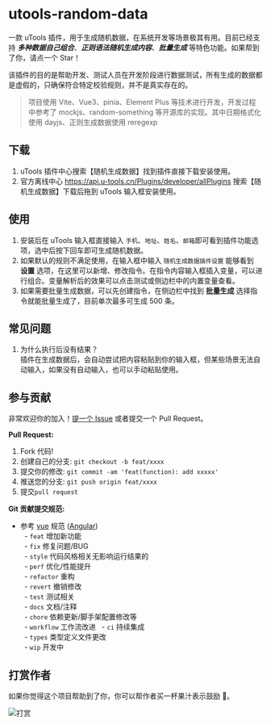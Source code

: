 # utools-random-data

一款 uTools 插件，用于生成随机数据，在系统开发等场景极其有用。目前已经支持 **_多种数据自己组合_**、**_正则语法随机生成内容_**、**_批量生成_** 等特色功能。如果帮到了你，请点一个 Star！

该插件的目的是帮助开发、测试人员在开发阶段进行数据测试，所有生成的数据都是虚假的，只确保符合特定校验规则，并不是真实存在的。

> 项目使用 Vite、Vue3、pinia、Element Plus 等技术进行开发，开发过程中参考了 mockjs、random-something 等开源库的实现。其中日期格式化使用 dayjs、正则生成数据使用 reregexp

## 下载

1. uTools 插件中心搜索【随机生成数据】找到插件直接下载安装使用。
1. 官方离线中心 <https://api.u-tools.cn/Plugins/developer/allPlugins> 搜索【随机生成数据】下载后拖到 uTools 输入框安装使用。

## 使用

1. 安装后在 uTools 输入框直接输入 `手机`、`地址`、`姓名`、`邮箱`即可看到插件功能选项，选中后按下回车即可生成随机数据。
2. 如果默认的规则不满足使用，在输入框中输入 `随机生成数据插件设置` 能够看到 **设置** 选项，在这里可以新增、修改指令。在指令内容输入框插入变量，可以进行组合。变量解析后的效果可以点击测试或侧边栏中的内置变量查看。
3. 如果需要批量生成数据，可以先创建指令，在侧边栏中找到 **批量生成** 选择指令就能批量生成了，目前单次最多可生成 500 条。

## 常见问题

1. 为什么执行后没有结果？  
   插件在生成数据后，会自动尝试把内容粘贴到你的输入框，但某些场景无法自动输入，如果没有自动输入，也可以手动粘贴使用。

## 参与贡献

非常欢迎你的加入！[提一个 Issue](https://github.com/iamxiyang/utools-random-data/issues/) 或者提交一个 Pull Request。

**Pull Request:**

1. Fork 代码!
2. 创建自己的分支: `git checkout -b feat/xxxx`
3. 提交你的修改: `git commit -am 'feat(function): add xxxxx'`
4. 推送您的分支: `git push origin feat/xxxx`
5. 提交`pull request`

**Git 贡献提交规范:**

- 参考 [vue](https://github.com/vuejs/vue/blob/dev/.github/COMMIT_CONVENTION.md) 规范 ([Angular](https://github.com/conventional-changelog/conventional-changelog/tree/master/packages/conventional-changelog-angular))  
  - `feat` 增加新功能  
  - `fix` 修复问题/BUG  
  - `style` 代码风格相关无影响运行结果的  
  - `perf` 优化/性能提升  
  - `refactor` 重构  
  - `revert` 撤销修改  
  - `test` 测试相关  
  - `docs` 文档/注释  
  - `chore` 依赖更新/脚手架配置修改等  
  - `workflow` 工作流改进
  - `ci` 持续集成  
  - `types` 类型定义文件更改  
  - `wip` 开发中  

## 打赏作者

如果你觉得这个项目帮助到了你，你可以帮作者买一杯果汁表示鼓励 🍹。

![打赏](https://test-1309419893.cos.ap-shanghai.myqcloud.com/%E6%89%93%E8%B5%8F.jpg)
